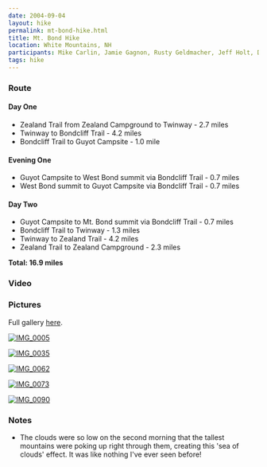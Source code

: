 ```yaml
---
date: 2004-09-04
layout: hike
permalink: mt-bond-hike.html
title: Mt. Bond Hike
location: White Mountains, NH
participants: Mike Carlin, Jamie Gagnon, Rusty Geldmacher, Jeff Holt, Dan Jacques, Keith Stone
tags: hike
---
```


### Route

#### Day One

  * Zealand Trail from Zealand Campground to Twinway - 2.7 miles
  * Twinway to Bondcliff Trail - 4.2 miles
  * Bondcliff Trail to Guyot Campsite - 1.0 mile

#### Evening One

  * Guyot Campsite to West Bond summit via Bondcliff Trail - 0.7 miles
  * West Bond summit to Guyot Campsite via Bondcliff Trail - 0.7 miles

#### Day Two

  * Guyot Campsite to Mt. Bond summit via Bondcliff Trail - 0.7 miles
  * Bondcliff Trail to Twinway - 1.3 miles
  * Twinway to Zealand Trail - 4.2 miles
  * Zealand Trail to Zealand Campground - 2.3 miles

**Total: 16.9 miles**

### Video

### Pictures

Full gallery [here](http://www.flickr.com/photos/geldmacher/sets/72157594561292398/).

[![IMG_0005](http://farm1.static.flickr.com/145/405391975_e529280450.jpg)](http://www.flickr.com/photos/geldmacher/405391975/)

[![IMG_0035](http://farm1.static.flickr.com/149/405398424_2dc3601042.jpg)](http://www.flickr.com/photos/geldmacher/405398424/)

[![IMG_0062](http://farm1.static.flickr.com/158/405404075_02a8bc45f7.jpg)](http://www.flickr.com/photos/geldmacher/405404075/)

[![IMG_0073](http://farm1.static.flickr.com/169/405408480_5a880ff5b4.jpg)](http://www.flickr.com/photos/geldmacher/405408480/)

[![IMG_0090](http://farm1.static.flickr.com/149/405410570_305c8e6990.jpg)](http://www.flickr.com/photos/geldmacher/405410570/)

### Notes

  * The clouds were so low on the second morning that the tallest mountains were poking up right through them, creating this 'sea of clouds' effect. It was like nothing I've ever seen before!

